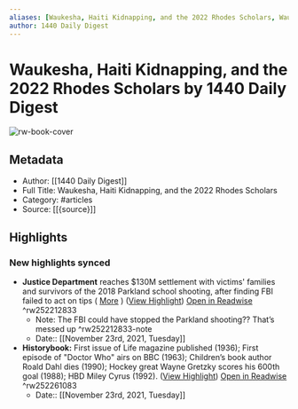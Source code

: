```yaml
---
aliases: [Waukesha, Haiti Kidnapping, and the 2022 Rhodes Scholars, Waukesha, Haiti Kidnapping, and the 2022 Rhodes Scholars]
author: 1440 Daily Digest
---
```

# Waukesha, Haiti Kidnapping, and the 2022 Rhodes Scholars by 1440 Daily Digest

![rw-book-cover](https://readwise-assets.s3.amazonaws.com/static/images/article2.74d541386bbf.png)

## Metadata
- Author: [[1440 Daily Digest]]
- Full Title: Waukesha, Haiti Kidnapping, and the 2022 Rhodes Scholars
- Category: #articles
- Source: [[{source}]]

## Highlights
### New highlights synced
- **Justice Department** reaches $130M settlement with victims' families and survivors of the 2018 Parkland school shooting, after finding FBI failed to act on tips ( [More](https://news.join1440.com/t/j-l-zgiho-ittkujhhyk-tl/) ) ([View Highlight](https://read.readwise.io/read/01fn6e4w32zfs77pbsbspwv1hq)) [Open in Readwise](https://readwise.io/open/252212833) ^rw252212833
    - Note: The FBI could have stopped the Parkland shooting?? That’s messed up ^rw252212833-note
    - Date:: [[November 23rd, 2021, Tuesday]]
- **Historybook:** First issue of Life magazine published (1936); First episode of "Doctor Who" airs on BBC (1963); Children’s book author Roald Dahl dies (1990); Hockey great Wayne Gretzky scores his 600th goal (1988); HBD Miley Cyrus (1992). ([View Highlight](https://read.readwise.io/read/01fn6vxt0pm54v6k0kej4cp3s3)) [Open in Readwise](https://readwise.io/open/252261083) ^rw252261083
    - Date:: [[November 23rd, 2021, Tuesday]]
